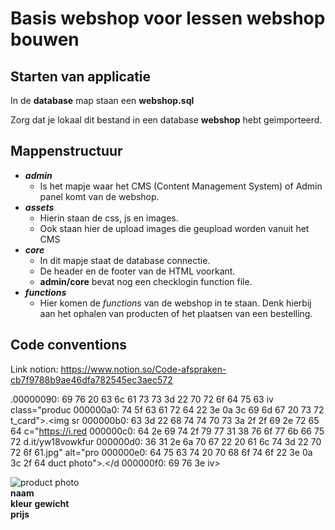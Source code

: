 # Basis webshop voor lessen webshop bouwen

## Starten van applicatie

In de **database** map staan een __webshop.sql__

Zorg dat je lokaal dit bestand in een database **webshop** hebt geimporteerd.

## Mappenstructuur

- ***admin*** 
    - Is het mapje waar het CMS (Content Management System) of Admin panel komt van de webshop.
- ***assets*** 
    - Hierin staan de css, js en images.
    - Ook staan hier de upload images die geupload worden vanuit het CMS
- ***core***
    - In dit mapje staat de database connectie.
    - De header en de footer van de HTML voorkant.
    - **admin/core** bevat nog een checklogin function file. 
- ***functions***
    - Hier komen de _functions_ van de webshop in te staan. Denk hierbij aan het ophalen van producten of het plaatsen van een bestelling.

 ## Code conventions
Link notion: https://www.notion.so/Code-afspraken-cb7f9788b9ae46dfa782545ec3aec572
<style>... .prod
  uct_card{.    he
0  ight: 300px;.   
   width: 10%; . }
  . .product_card 
00000050:  69  6d  67  7b  0a  20  20  20  20  20  68  65  69  67  68  74  img{.     height
00000060:  3a  20  61  74  74  72  28  70  72  6f  64  75  63  74  5f  63  : attr(product_c
00000070:  61  72  64  2c  20  68  65  69  67  68  74  29  3b  20  0a  20  ard, height); . 
00000080:  20  20  20  7d  0a  3c  2f  73  74  79  6c  65  3e  0a  3c  64     }.</style>.<d
00000090:  69  76  20  63  6c  61  73  73  3d  22  70  72  6f  64  75  63  iv class="produc
000000a0:  74  5f  63  61  72  64  22  3e  0a  3c  69  6d  67  20  73  72  t_card">.<img sr
000000b0:  63  3d  22  68  74  74  70  73  3a  2f  2f  69  2e  72  65  64  c="https://i.red
000000c0:  64  2e  69  74  2f  79  77  31  38  76  6f  77  6b  66  75  72  d.it/yw18vowkfur
000000d0:  36  31  2e  6a  70  67  22  20  61  6c  74  3d  22  70  72  6f  61.jpg" alt="pro
000000e0:  64  75  63  74  20  70  68  6f  74  6f  22  3e  0a  3c  2f  64  duct photo">.</d
000000f0:  69  76  3e                                                      iv>


<link rel="stylesheet" href="./assets/css/style.css">

<div class="product_card">
    <img src="https://i.redd.it/yw18vowkfur61.jpg" alt="product photo">
    <div class="product_card_">
        <b>naam</b>
        <br>
        <b>kleur</b>
        <b>gewicht</b>
<br>
        <b>prijs</b>
    </div>
</div>